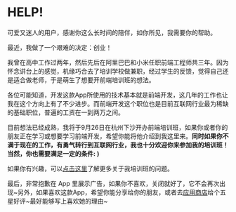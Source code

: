 # HELP!
      
可爱又迷人的用户，感谢你这么长时间的陪伴，如你所见，我需要你的帮助。
      
最近，我做了一个艰难的决定：创业！
      
我曾在高中工作过两年，然后先后在阿里巴巴和小米任职前端工程师共三年。因为怀念讲台上的感觉，机缘巧合去了培训学校做兼职，经过学生的反馈，觉得自己还是适合做老师，于是萌生了想要开前端培训班的想法。
      
各位可能知道，开发这款App所使用的技术基本就是前端开发，这几年的工作也让我在这个方向上有了不少进步。而前端开发这个职位也是目前互联网行业最为稀缺的基础职位，普遍的工资在一到两万之间。
      
目前想法已经成熟，我将于9月26日在杭州下沙开办前端培训班，如果你或者你的朋友正在学习或想要学习前端开发，希望你能将他介绍到我这里来。**同时如果你不满于现在的工作，有勇气转行到互联网行业，我也十分欢迎你来参加我的培训班！当然，你也需要满足一定的条件: )**
      
如果你有兴趣，可以[点击这里](https://xieranmaya.github.io/fe-training/)了解更多关于我培训班的问题。
      
最后，非常抱歉在 App 里展示广告，如果你不喜欢，关闭就好了，它不会再次出现~另外，如果喜欢这款App，希望你能分享给你的朋友，或者去[应用商店](https://chrome.google.com/webstore/detail/oald-7-%E7%89%9B%E6%B4%A5%E9%AB%98%E9%98%B6%E7%AC%AC%E4%B8%83%E7%89%88/adodeopedjkoofdbblibackjdklbnepe?hl=zh-CN&gl=CN&authuser=1)给个五星好评~最好能够写上喜欢她的理由~
